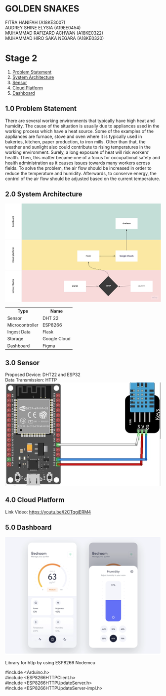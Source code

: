 # GOLDEN SNAKES
FITRA HANIFAH (A18KE3007) <br />
AUDREY SHINE ELYSIA (A19EE0454) <br />
MUHAMMAD RAFIZARD ACHWAN (A18KE0322) <br />
MUHAMMAD HIRO SAKA NEGARA (A18KE0320) <br />


# Stage 2
<ol type="1">
  <li><a href = "https://github.com/Ifahanf/goldensnake/blob/master/README.md/##10-Problem-Statement">Problem Statement</a></li>
  <li><a href = "https://github.com/Ifahanf/goldensnake/blob/master/README.md/##20-System-Architecture">System Architecture</a></li>
  <li><a href = "https://www.google.com">Sensor</a></li>
  <li><a href = "https://www.google.com">Cloud Platform</a></li>
  <li><a href = "https://www.google.com">Dashboard</a></li>
</ol>

## 1.0 Problem Statement

There are several working environments that typically have high heat and humidity. 
The cause of the situation is usually due to appliances used in the working process which have a heat source. 
Some of the examples of the appliances are furnace, stove and oven where it is typically used in bakeries, kitchen, paper production, to iron mills. 
Other than that, the weather and sunlight also could contribute to rising temperatures in the working environment. 
Surely, a long exposure of heat will risk workers’ health. 
Then, this matter became one of a focus for occupational safety and health administration as it causes issues towards many workers across fields. 
To solve the problem, the air flow should be increased in order to reduce the temperature and humidity. 
Afterwards, to conserve energy, the control of the air flow should be adjusted based on the current temperature.

## 2.0 System Architecture

![alt text](https://github.com/Ifahanf/goldensnake/blob/master/Swimlane%20Diagram.jpg?raw=true)

<table>
  <tr>
    <th>Type</th>
    <th>Name</th>
  </tr>
  <tr>
    <td>Sensor</td>
    <td>DHT 22</td>
  </tr>
  <tr>
    <td>Microcontroller</td>
    <td>ESP8266</td>
  </tr>
  <tr>
    <td>Ingest Data</td>
    <td>Flask</td>
  </tr>
  <tr>
    <td>Storage</td>
    <td>Google Cloud</td>
  </tr>
  <tr>
    <td>Dashboard</td>
    <td>Figma</td>
  </tr>
</table>


## 3.0 Sensor

Proposed Device: DHT22 and ESP32 <br />
Data Transmission: HTTP <br />
![alt text](https://github.com/Ifahanf/goldensnake/blob/master/DHT22%20and%20ESP32.jpg?raw=true)<br />

## 4.0 Cloud Platform

Link Video: https://youtu.be/l2CTqgiERM4

## 5.0 Dashboard

![alt text](https://github.com/Ifahanf/goldensnake/blob/master/Screen%20Shot%202022-11-27%20at%2018.19.04.png?raw=true)




Library for http by using ESP8266 Nodemcu 

#include <Arduino.h> <br />
#include <ESP8266HTTPClient.h> <br />
#include <ESP8266HTTPUpdateServer.h> <br />
#include <ESP8266HTTPUpdateServer-impl.h> <br />
